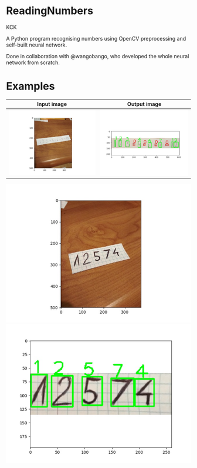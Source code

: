 # ReadingNumbers
KCK

A Python program recognising numbers using OpenCV preprocessing and self-built neural network.

Done in collaboration with @wangobango, who developed the whole neural network from scratch.

# Examples
  Input image              |  Output image
:-------------------------:|:-------------------------:
![Input image](https://raw.githubusercontent.com/Loqaritm/ReadingNumbers/master/examples/original1.jpg)  |  ![Output image](https://raw.githubusercontent.com/Loqaritm/ReadingNumbers/master/examples/output1.jpg)
 

![Input image](https://raw.githubusercontent.com/Loqaritm/ReadingNumbers/master/examples/original2.jpg) ![Output image](https://raw.githubusercontent.com/Loqaritm/ReadingNumbers/master/examples/output2.jpg)
